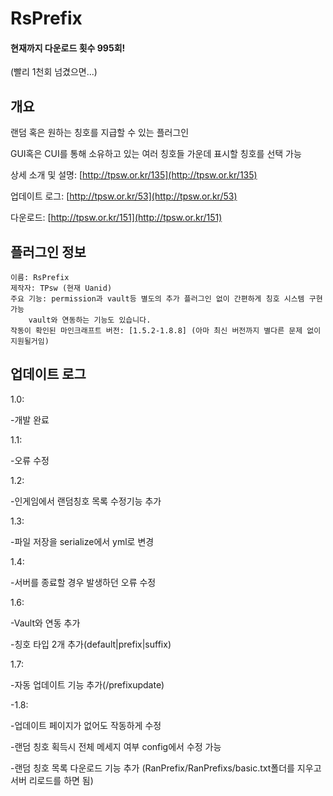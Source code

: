 # RsPrefix

#### 현재까지 다운로드 횟수 995회!
(빨리 1천회 넘겼으면...)

개요
----------------------
랜덤 혹은 원하는 칭호를 지급할 수 있는 플러그인

GUI혹은 CUI를 통해 소유하고 있는 여러 칭호들 가운데 표시할 칭호를 선택 가능

상세 소개 및 설명: [http://tpsw.or.kr/135](http://tpsw.or.kr/135)

업데이트 로그: [http://tpsw.or.kr/53](http://tpsw.or.kr/53)

다운로드: [http://tpsw.or.kr/151](http://tpsw.or.kr/151)

플러그인 정보
-----------------

    이름: RsPrefix
    제작자: TPsw (현재 Uanid)
    주요 기능: permission과 vault등 별도의 추가 플러그인 없이 간편하게 칭호 시스템 구현 가능
        vault와 연동하는 기능도 있습니다.
    작동이 확인된 마인크래프트 버전: [1.5.2-1.8.8] (아마 최신 버전까지 별다른 문제 없이 지원될거임)
    

업데이트 로그
------------------

1.0:

-개발 완료

1.1:

-오류 수정

1.2:

-인게임에서 랜덤칭호 목록 수정기능 추가

1.3:

-파일 저장을 serialize에서 yml로 변경

1.4:

-서버를 종료할 경우 발생하던 오류 수정

1.6:

-Vault와 연동 추가

-칭호 타입 2개 추가(default|prefix|suffix)

1.7:

-자동 업데이트 기능 추가(/prefixupdate)

-1.8:

-업데이트 페이지가 없어도 작동하게 수정

-랜덤 칭호 획득시 전체 메세지 여부 config에서 수정 가능

-랜덤 칭호 목록 다운로드 기능 추가 (RanPrefix/RanPrefixs/basic.txt폴더를 지우고 서버 리로드를 하면 됨)
